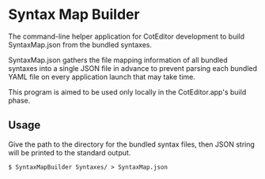 # Syntax Map Builder

The command-line helper application for CotEditor development to build SyntaxMap.json from the bundled syntaxes.

SyntaxMap.json gathers the file mapping information of all bundled syntaxes into a single JSON file in advance to prevent parsing each bundled YAML file on every application launch that may take time.

This program is aimed to be used only locally in the CotEditor.app's build phase.


## Usage

Give the path to the directory for the bundled syntax files, then JSON string will be printed to the standard output.

```console
$ SyntaxMapBuilder Syntaxes/ > SyntaxMap.json
```
